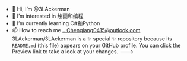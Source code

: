 - 👋 Hi, I’m @3LAckerman
- 👀 I’m interested in 绘画和编程
- 🌱 I’m currently learning C#和Python
- 📫 How to reach me ...Chenqiang0415@outlook.com
3LAckerman/3LAckerman is a ✨ special ✨ repository because its `README.md` (this file) appears on your GitHub profile.
You can click the Preview link to take a look at your changes.
--->
